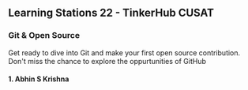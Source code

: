 ## Learning Stations 22 - TinkerHub CUSAT
### Git & Open Source
Get ready to dive into Git and make your first open source contribution. Don't miss the chance to explore the oppurtunities of GitHub
#### 1. Abhin S Krishna
